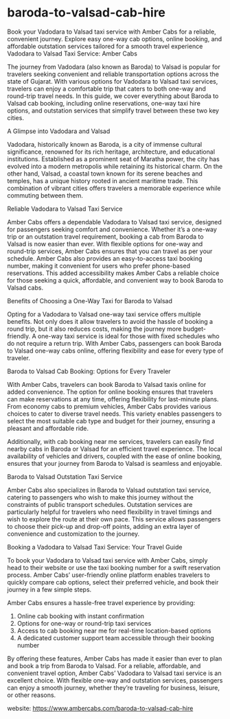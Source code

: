 # baroda-to-valsad-cab-hire
Book your Vadodara to Valsad taxi service with Amber Cabs for a reliable, convenient journey. Explore easy one-way cab options, online booking, and affordable outstation services tailored for a smooth travel experience
Vadodara to Valsad Taxi Service: Amber Cabs

The journey from Vadodara (also known as Baroda) to Valsad is popular for travelers seeking convenient and reliable transportation options across the state of Gujarat. With various options for Vadodara to Valsad taxi services, travelers can enjoy a comfortable trip that caters to both one-way and round-trip travel needs. In this guide, we cover everything about Baroda to Valsad cab booking, including online reservations, one-way taxi hire options, and outstation services that simplify travel between these two key cities.

A Glimpse into Vadodara and Valsad

Vadodara, historically known as Baroda, is a city of immense cultural significance, renowned for its rich heritage, architecture, and educational institutions. Established as a prominent seat of Maratha power, the city has evolved into a modern metropolis while retaining its historical charm. On the other hand, Valsad, a coastal town known for its serene beaches and temples, has a unique history rooted in ancient maritime trade. This combination of vibrant cities offers travelers a memorable experience while commuting between them.

Reliable Vadodara to Valsad Taxi Service

Amber Cabs offers a dependable Vadodara to Valsad taxi service, designed for passengers seeking comfort and convenience. Whether it’s a one-way trip or an outstation travel requirement, booking a cab from Baroda to Valsad is now easier than ever. With flexible options for one-way and round-trip services, Amber Cabs ensures that you can travel as per your schedule.
Amber Cabs also provides an easy-to-access taxi booking number, making it convenient for users who prefer phone-based reservations. This added accessibility makes Amber Cabs a reliable choice for those seeking a quick, affordable, and convenient way to book Baroda to Valsad cabs.

Benefits of Choosing a One-Way Taxi for Baroda to Valsad

Opting for a Vadodara to Valsad one-way taxi service offers multiple benefits. Not only does it allow travelers to avoid the hassle of booking a round trip, but it also reduces costs, making the journey more budget-friendly. A one-way taxi service is ideal for those with fixed schedules who do not require a return trip. With Amber Cabs, passengers can book Baroda to Valsad one-way cabs online, offering flexibility and ease for every type of traveler.

Baroda to Valsad Cab Booking: Options for Every Traveler

With Amber Cabs, travelers can book Baroda to Valsad taxis online for added convenience. The option for online booking ensures that travelers can make reservations at any time, offering flexibility for last-minute plans. From economy cabs to premium vehicles, Amber Cabs provides various choices to cater to diverse travel needs. This variety enables passengers to select the most suitable cab type and budget for their journey, ensuring a pleasant and affordable ride.

Additionally, with cab booking near me services, travelers can easily find nearby cabs in Baroda or Valsad for an efficient travel experience. The local availability of vehicles and drivers, coupled with the ease of online booking, ensures that your journey from Baroda to Valsad is seamless and enjoyable.

Baroda to Valsad Outstation Taxi Service

Amber Cabs also specializes in Baroda to Valsad outstation taxi service, catering to passengers who wish to make this journey without the constraints of public transport schedules. Outstation services are particularly helpful for travelers who need flexibility in travel timings and wish to explore the route at their own pace. This service allows passengers to choose their pick-up and drop-off points, adding an extra layer of convenience and customization to the journey.

Booking a Vadodara to Valsad Taxi Service: Your Travel Guide

To book your Vadodara to Valsad taxi service with Amber Cabs, simply head to their website or use the taxi booking number for a swift reservation process. Amber Cabs’ user-friendly online platform enables travelers to quickly compare cab options, select their preferred vehicle, and book their journey in a few simple steps.

Amber Cabs ensures a hassle-free travel experience by providing:

1.	Online cab booking with instant confirmation
2.	Options for one-way or round-trip taxi services
3.	Access to cab booking near me for real-time location-based options
4.	A dedicated customer support team accessible through their booking number
   
By offering these features, Amber Cabs has made it easier than ever to plan and book a trip from Baroda to Valsad.
For a reliable, affordable, and convenient travel option, Amber Cabs’ Vadodara to Valsad taxi service is an excellent choice. With flexible one-way and outstation services, passengers can enjoy a smooth journey, whether they’re traveling for business, leisure, or other reasons.

website: https://www.ambercabs.com/baroda-to-valsad-cab-hire

